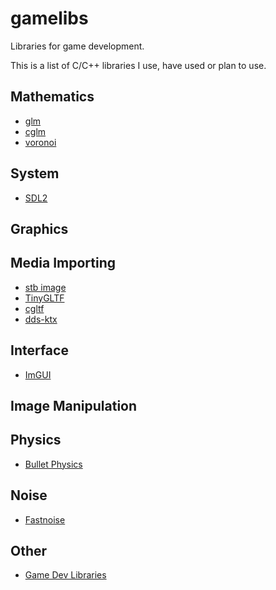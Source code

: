 # gamelibs
Libraries for game development.

This is a list of C/C++ libraries I use, have used or plan to use.

## Mathematics
* [glm](https://glm.g-truc.net/0.9.9/index.html)
* [cglm](https://github.com/recp/cglm)
* [voronoi](https://github.com/JCash/voronoi)

## System
* [SDL2](https://www.libsdl.org/download-2.0.php)

## Graphics

## Media Importing
* [stb image](https://github.com/nothings/stb)
* [TinyGLTF](https://github.com/syoyo/tinygltf)
* [cgltf](https://github.com/jkuhlmann/cgltf)
* [dds-ktx](https://github.com/septag/dds-ktx)

## Interface
* [ImGUI](https://github.com/ocornut/imgui/)

## Image Manipulation


## Physics
* [Bullet Physics](https://github.com/bulletphysics/bullet3)

## Noise
* [Fastnoise](https://github.com/Auburn/FastNoise)

## Other
* [Game Dev Libraries](https://github.com/raizam/gamedev_libraries)
